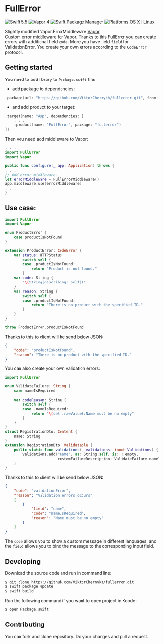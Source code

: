 # FullError

[![Swift 5.5](https://img.shields.io/badge/Swift-5.5-orange.svg?style=flat)](ttps://developer.apple.com/swift/)
[![Vapor 4](https://img.shields.io/badge/vapor-4.56-blue.svg?style=flat)](https://vapor.codes)
[![Swift Package Manager](https://img.shields.io/badge/SPM-compatible-4BC51D.svg?style=flat)](https://swift.org/package-manager/)
[![Platforms OS X | Linux](https://img.shields.io/badge/Platforms-OS%20X%20%7C%20Linux%20-lightgray.svg?style=flat)](https://developer.apple.com/swift/)

Slightly modified Vapor.ErrorMiddleware [Vapor](https://github.com/Vapor).  
Custom error middleware for Vapor. Thanks to this FullError you can create errors with additional field `code`. More you have field `field` for ValidationError. You create your own errors according to the `CodeError` protocol. 

## Getting started

You need to add library to `Package.swift` file:

 - add package to dependencies:
```swift
.package(url: "https://github.com/ViktorChernykh/fullerror.git", from: "1.0.0")
```

- and add product to your target:
```swift
.target(name: "App", dependencies: [
    . . .
    .product(name: "FullError", package: "fullerror")
])
```

Then you need add middleware to Vapor:

```swift
. . .
import FullError
import Vapor

public func configure(_ app: Application) throws {
. . .
// Add error middleware.
let errorMiddleware = FullErrorMiddleware()
app.middleware.use(errorMiddleware)
. . .
}
```

## Use case:

```swift
import FullError
import Vapor

enum ProductError {
    case productIsNotFound
}

extension ProductError: CodeError {
    var status: HTTPStatus
        switch self {
        case .productIsNotFound:
            return "Product is not found."
        }
    var code: String {
        "\(String(describing: self))"
    }
    var reason: String {
        switch self {
        case .productIsNotFound:
            return "There is no product with the specified ID."
        }
    }
}

throw ProductError.productIsNotFound
```

Thanks to this to client will be send below JSON:

```json
{
    "code": "productIsNotFound",
    "reason": "There is no product with the specified ID."
}
```

You can also create your own validation errors:

```swift
import FullError

enum ValidateFailure: String {
    case nameIsRequired
    
    var codeReason: String {
        switch self {
        case .nameIsRequired:
            return "\(self.rawValue):Name must be no empty"
        }
    }
}
struct RegistrationDto: Content {
    name: String
}
extension RegistrationDto: Validatable {
    public static func validations(_ validations: inout Validations) {
        validations.add("name", as: String.self, is: !.empty,
                        customFailureDescription: ValidateFailure.nameIsRequired.codeReason)
    }
}
```

Thanks to this to client will be send below JSON:

```json
{
    "code": "validationError",
    "reason": "Validation errors occurs"
    [
        {
            "field": "name",
            "code": "nameIsRequired",
            "reason": "Name must be no empty"
        }
    ]
}
```

The `code` allows you to show a custom message in different languages, and the `field` allows you to bind the message to the corresponding input field.  

## Developing

Download the source code and run in command line:

```bash
$ git clone https://github.com/ViktorChernykh/fullerror.git
$ swift package update
$ swift build
```
Run the following command if you want to open project in Xcode:

```bash
$ open Package.swift
```

## Contributing

You can fork and clone repository. Do your changes and pull a request.

